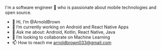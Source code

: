 I'm a software engineer 👨 who is passionate about mobile technologies and open source.
- 👋 Hi, I’m @ArnoldBrown
- 👀 I’m currently working on Android and React Native Apps
- 🌱 Ask me about: Android, Kotlin, React Native, Java
- 💞️ I’m looking to collaborate on Machine Learning
- 📫 How to reach me arnoldbrown033@gmail.com

<!---
ArnoldBrown/ArnoldBrown is a ✨ special ✨ repository because its `README.md` (this file) appears on your GitHub profile.
You can click the Preview link to take a look at your changes.
--->

